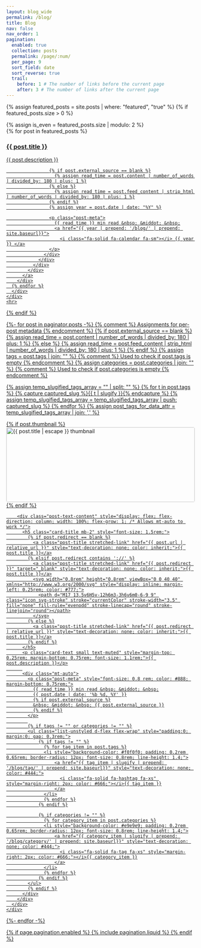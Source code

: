 ```yaml
---
layout: blog_wide
permalink: /blog/
title: Blog
nav: false
nav_order: 1
pagination:
  enabled: true
  collection: posts
  permalink: /page/:num/
  per_page: 9
  sort_field: date
  sort_reverse: true
  trail:
    before: 1 # The number of links before the current page
    after: 3 # The number of links after the current page
---
```


<!-- <div class="post">

{% assign blog_name_size = site.blog_name | size %}
{% assign blog_description_size = site.blog_description | size %}

{% if blog_name_size > 0 or blog_description_size > 0 %}

  <div class="header-bar">
    <h1>{{ site.blog_name }}</h1>
    <h2>{{ site.blog_description }}</h2>
  </div>
  {% endif %} -->

<!-- {% if site.display_tags or site.display_categories %}

  <div class="tag-category-list">
    <ul class="p-0 m-0">
      {% for tag in site.display_tags %}
        <li>
          <i class="fa-solid fa-hashtag fa-sm"></i> <a href="{{ tag | slugify | prepend: '/blog/tag/' | relative_url }}">{{ tag }}</a>
        </li>
        {% unless forloop.last %}
          <p>&bull;</p>
        {% endunless %}
      {% endfor %}
      {% if site.display_categories.size > 0 and site.display_tags.size > 0 %}
        <p>&bull;</p>
      {% endif %}
      {% for category in site.display_categories %}
        <li>
          <i class="fa-solid fa-tag fa-sm"></i> <a href="{{ category | slugify | prepend: '/blog/category/' | relative_url }}">{{ category }}</a>
        </li>
        {% unless forloop.last %}
          <p>&bull;</p>
        {% endunless %}
      {% endfor %}
    </ul>
  </div>
  {% endif %} -->

{% assign featured_posts = site.posts | where: "featured", "true" %}
{% if featured_posts.size > 0 %}
<br>

<div class="container featured-posts">
{% assign is_even = featured_posts.size | modulo: 2 %}
<div class="row row-cols-{% if featured_posts.size <= 2 or is_even == 0 %}2{% else %}3{% endif %}">
{% for post in featured_posts %}
<div class="col mb-4">
<a href="{{ post.url | relative_url }}">
<div class="card hoverable">
<div class="row g-0">
<div class="col-md-12">
<div class="card-body">
<div class="float-right">
<i class="fa-solid fa-thumbtack fa-xs"></i>
</div>
<h3 class="card-title text-lowercase">{{ post.title }}</h3>
<p class="card-text">{{ post.description }}</p>

                    {% if post.external_source == blank %}
                      {% assign read_time = post.content | number_of_words | divided_by: 180 | plus: 1 %}
                    {% else %}
                      {% assign read_time = post.feed_content | strip_html | number_of_words | divided_by: 180 | plus: 1 %}
                    {% endif %}
                    {% assign year = post.date | date: "%Y" %}

                    <p class="post-meta">
                      {{ read_time }} min read &nbsp; &middot; &nbsp;
                      <a href="{{ year | prepend: '/blog/' | prepend: site.baseurl}}">
                        <i class="fa-solid fa-calendar fa-sm"></i> {{ year }} </a>
                    </p>
                  </div>
                </div>
              </div>
            </div>
          </a>
        </div>
      {% endfor %}
      </div>
    </div>
    <hr>

{% endif %}

<div id="blog-posts-grid" class="row row-cols-1 row-cols-sm-2 row-cols-lg-3 g-4 mb-5">
{%- for post in paginator.posts -%}
  {% comment %} Assignments for per-post metadata {% endcomment %}
  {% if post.external_source == blank %}
    {% assign read_time = post.content | number_of_words | divided_by: 180 | plus: 1 %}
  {% else %}
    {% assign read_time = post.feed_content | strip_html | number_of_words | divided_by: 180 | plus: 1 %}
  {% endif %}
  {% assign tags = post.tags | join: "" %} {% comment %} Used to check if post.tags is empty {% endcomment %}
  {% assign categories = post.categories | join: "" %} {% comment %} Used to check if post.categories is empty {% endcomment %}

  {% assign temp_slugified_tags_array = "" | split: "" %}
  {% for t in post.tags %}
    {% capture captured_slug %}{{ t | slugify }}{% endcapture %}
    {% assign temp_slugified_tags_array = temp_slugified_tags_array | push: captured_slug %}
  {% endfor %}
  {% assign post_tags_for_data_attr = temp_slugified_tags_array | join: ',' %}
  <div class="col d-flex align-items-stretch blog-post-card" data-tags="{{ post_tags_for_data_attr }}">
    <div class="card w-100">
      <div class="card-body d-flex flex-column">
        {% if post.thumbnail %}
          <div class="post-image-container mb-3" style="width: 100%;">
            <img src="{{post.thumbnail | relative_url}}" alt="{{ post.title | escape }} thumbnail" class="img-fluid" style="width: 100%; max-height: 200px; aspect-ratio: 16/9; object-fit: cover; border-radius: .25rem;">
          </div>
        {% endif %}

        <div class="post-text-content" style="display: flex; flex-direction: column; width: 100%; flex-grow: 1; /* Allows mt-auto to work */">
          <h5 class="card-title mb-2" style="font-size: 1.5rem;">
            {% if post.redirect == blank %}
              <a class="post-title stretched-link" href="{{ post.url | relative_url }}" style="text-decoration: none; color: inherit;">{{ post.title }}</a>
            {% elsif post.redirect contains '://' %}
              <a class="post-title stretched-link" href="{{ post.redirect }}" target="_blank" style="text-decoration: none; color: inherit;">{{ post.title }}</a>
              <svg width="0.8rem" height="0.8rem" viewBox="0 0 40 40" xmlns="http://www.w3.org/2000/svg" style="display: inline; margin-left: 0.25rem; color: #777;">
                <path d="M17 13.5v6H5v-12h6m3-3h6v6m0-6-9 9" class="icon_svg-stroke" stroke="currentColor" stroke-width="3.5" fill="none" fill-rule="evenodd" stroke-linecap="round" stroke-linejoin="round"></path>
              </svg>
            {% else %}
              <a class="post-title stretched-link" href="{{ post.redirect | relative_url }}" style="text-decoration: none; color: inherit;">{{ post.title }}</a>
            {% endif %}
          </h5>
          <p class="card-text small text-muted" style="margin-top: 0.25rem; margin-bottom: 0.75rem; font-size: 1.1rem;">{{ post.description }}</p>
          
          <div class="mt-auto">
            <p class="post-meta" style="font-size: 0.8 rem; color: #888; margin-bottom: 0.75rem;">
              {{ read_time }} min read &nbsp; &middot; &nbsp;
              {{ post.date | date: '%b %d, %Y' }}
              {% if post.external_source %}
              &nbsp; &middot; &nbsp; {{ post.external_source }}
              {% endif %}
            </p>
            
            {% if tags != "" or categories != "" %}
            <ul class="list-unstyled d-flex flex-wrap" style="padding:0; margin:0; gap: 0.3rem;">
                {% if tags != "" %}
                  {% for tag_item in post.tags %}
                  <li style="background-color: #f0f0f0; padding: 0.2rem 0.65rem; border-radius: 12px; font-size: 0.8rem; line-height: 1.4;">
                      <a href="{{ tag_item | slugify | prepend: '/blog/tag/' | prepend: site.baseurl}}" style="text-decoration: none; color: #444;">
                        <i class="fa-solid fa-hashtag fa-xs" style="margin-right: 2px; color: #666;"></i>{{ tag_item }}
                      </a>
                  </li>
                  {% endfor %}
                {% endif %}

                {% if categories != "" %}
                  {% for category_item in post.categories %}
                  <li style="background-color: #e9e9e9; padding: 0.2rem 0.65rem; border-radius: 12px; font-size: 0.8rem; line-height: 1.4;">
                      <a href="{{ category_item | slugify | prepend: '/blog/category/' | prepend: site.baseurl}}" style="text-decoration: none; color: #444;">
                        <i class="fa-solid fa-tag fa-xs" style="margin-right: 2px; color: #666;"></i>{{ category_item }}
                      </a>
                  </li>
                  {% endfor %}
                {% endif %}
            </ul>
            {% endif %}
          </div>
        </div>
      </div>
    </div>
  </div>
{%- endfor -%}
</div>

<div id="no-posts-found-message" style="display: none; text-align: center; margin-top: 20px;">
  <p class="lead text-muted">no posts found matching the selected tag.</p>
</div>

{% if page.pagination.enabled %}
  {% include pagination.liquid %}
{% endif %}
